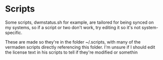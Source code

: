 # Scripts

Some scripts, dwmstatus.sh for example, are tailored for being synced on my systems, so if a script or two don't work, try editing it so it's not system-specific.

These are made so they're in the folder ~/.scripts, with many of the vermaden scripts directly referencing this folder. I'm unsure if I should edit the license text in his scripts to tell if they're modified or somethin
